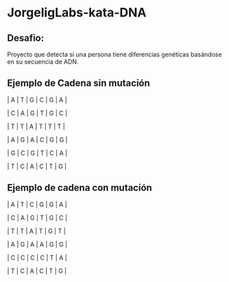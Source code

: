 # JorgeligLabs-kata-DNA
## Desafio: 
Proyecto que detecta si una persona tiene diferencias genéticas basándose en su secuencia de ADN.

## 

## Ejemplo de Cadena sin mutación
| A | T | G | C | G | A |

| C | A | G | T | G | C |

| T | T | A | T | T | T |

| A | G | A | C | G | G |

| G | C | G | T | C | A |

| T | C | A | C | T | G |


## Ejemplo de cadena con mutación
| A | T | C | G | G | A |

| C | A | G | T | G | C |

| T | T | A | T | G | T |

| A | G | A | A | G | G |

| C | C | C | C | T | A |

| T | C | A | C | T | G |


